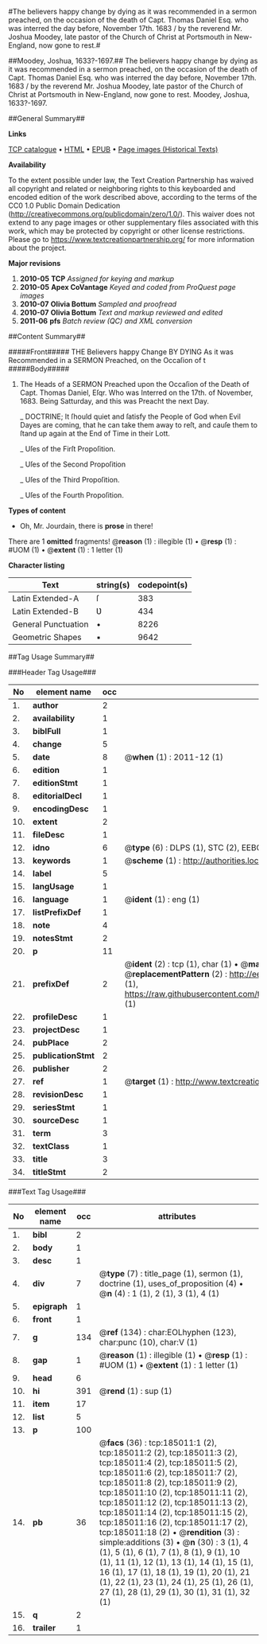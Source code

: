 #The believers happy change by dying as it was recommended in a sermon preached, on the occasion of the death of Capt. Thomas Daniel Esq. who was interred the day before, November 17th. 1683 / by the reverend Mr. Joshua Moodey, late pastor of the Church of Christ at Portsmouth in New-England, now gone to rest.#

##Moodey, Joshua, 1633?-1697.##
The believers happy change by dying as it was recommended in a sermon preached, on the occasion of the death of Capt. Thomas Daniel Esq. who was interred the day before, November 17th. 1683 / by the reverend Mr. Joshua Moodey, late pastor of the Church of Christ at Portsmouth in New-England, now gone to rest.
Moodey, Joshua, 1633?-1697.

##General Summary##

**Links**

[TCP catalogue](http://www.ota.ox.ac.uk/tcp/)  • 
[HTML](http://tei.it.ox.ac.uk/tcp/Texts-HTML/free/B09/B09542.html)  • 
[EPUB](http://tei.it.ox.ac.uk/tcp/Texts-EPUB/free/B09/B09542.epub) • 
[Page images (Historical Texts)](https://historicaltexts.jisc.ac.uk/eebo-69648835e)

**Availability**

To the extent possible under law, the Text Creation Partnership has waived all copyright and related or neighboring rights to this keyboarded and encoded edition of the work described above, according to the terms of the CC0 1.0 Public Domain Dedication (http://creativecommons.org/publicdomain/zero/1.0/). This waiver does not extend to any page images or other supplementary files associated with this work, which may be protected by copyright or other license restrictions. Please go to https://www.textcreationpartnership.org/ for more information about the project.

**Major revisions**

1. __2010-05__ __TCP__ *Assigned for keying and markup*
1. __2010-05__ __Apex CoVantage__ *Keyed and coded from ProQuest page images*
1. __2010-07__ __Olivia Bottum__ *Sampled and proofread*
1. __2010-07__ __Olivia Bottum__ *Text and markup reviewed and edited*
1. __2011-06__ __pfs__ *Batch review (QC) and XML conversion*

##Content Summary##

#####Front#####
THE Believers happy Change BY DYING As it was Recommended in a SERMON Preached, on the Occaſion of t
#####Body#####

1. The Heads of a SERMON Preached upon the Occaſion of the Death of Capt. Thomas Daniel, Eſqr. Who was Interred on the 17th. of November, 1683. Being Satturday, and this was Preacht the next Day.

    _ DOCTRINE; It ſhould quiet and ſatisfy the People of God when Evil Dayes are coming, that he can take them away to reſt, and cauſe them to ſtand up again at the End of Time in their Lott.

    _ Uſes of the Firſt Propoſition.

    _ Uſes of the Second Propoſition

    _ Uſes of the Third Propoſition.

    _ Uſes of the Fourth Propoſition.

**Types of content**

  * Oh, Mr. Jourdain, there is **prose** in there!

There are 1 **omitted** fragments! 
 @__reason__ (1) : illegible (1)  •  @__resp__ (1) : #UOM (1)  •  @__extent__ (1) : 1 letter (1)

**Character listing**


|Text|string(s)|codepoint(s)|
|---|---|---|
|Latin Extended-A|ſ|383|
|Latin Extended-B|Ʋ|434|
|General Punctuation|•|8226|
|Geometric Shapes|▪|9642|

##Tag Usage Summary##

###Header Tag Usage###

|No|element name|occ|attributes|
|---|---|---|---|
|1.|__author__|2||
|2.|__availability__|1||
|3.|__biblFull__|1||
|4.|__change__|5||
|5.|__date__|8| @__when__ (1) : 2011-12 (1)|
|6.|__edition__|1||
|7.|__editionStmt__|1||
|8.|__editorialDecl__|1||
|9.|__encodingDesc__|1||
|10.|__extent__|2||
|11.|__fileDesc__|1||
|12.|__idno__|6| @__type__ (6) : DLPS (1), STC (2), EEBO-CITATION (1), OCLC (1), VID (1)|
|13.|__keywords__|1| @__scheme__ (1) : http://authorities.loc.gov/ (1)|
|14.|__label__|5||
|15.|__langUsage__|1||
|16.|__language__|1| @__ident__ (1) : eng (1)|
|17.|__listPrefixDef__|1||
|18.|__note__|4||
|19.|__notesStmt__|2||
|20.|__p__|11||
|21.|__prefixDef__|2| @__ident__ (2) : tcp (1), char (1)  •  @__matchPattern__ (2) : ([0-9\-]+):([0-9IVX]+) (1), (.+) (1)  •  @__replacementPattern__ (2) : http://eebo.chadwyck.com/downloadtiff?vid=$1&page=$2 (1), https://raw.githubusercontent.com/textcreationpartnership/Texts/master/tcpchars.xml#$1 (1)|
|22.|__profileDesc__|1||
|23.|__projectDesc__|1||
|24.|__pubPlace__|2||
|25.|__publicationStmt__|2||
|26.|__publisher__|2||
|27.|__ref__|1| @__target__ (1) : http://www.textcreationpartnership.org/docs/. (1)|
|28.|__revisionDesc__|1||
|29.|__seriesStmt__|1||
|30.|__sourceDesc__|1||
|31.|__term__|3||
|32.|__textClass__|1||
|33.|__title__|3||
|34.|__titleStmt__|2||


###Text Tag Usage###

|No|element name|occ|attributes|
|---|---|---|---|
|1.|__bibl__|2||
|2.|__body__|1||
|3.|__desc__|1||
|4.|__div__|7| @__type__ (7) : title_page (1), sermon (1), doctrine (1), uses_of_proposition (4)  •  @__n__ (4) : 1 (1), 2 (1), 3 (1), 4 (1)|
|5.|__epigraph__|1||
|6.|__front__|1||
|7.|__g__|134| @__ref__ (134) : char:EOLhyphen (123), char:punc (10), char:V (1)|
|8.|__gap__|1| @__reason__ (1) : illegible (1)  •  @__resp__ (1) : #UOM (1)  •  @__extent__ (1) : 1 letter (1)|
|9.|__head__|6||
|10.|__hi__|391| @__rend__ (1) : sup (1)|
|11.|__item__|17||
|12.|__list__|5||
|13.|__p__|100||
|14.|__pb__|36| @__facs__ (36) : tcp:185011:1 (2), tcp:185011:2 (2), tcp:185011:3 (2), tcp:185011:4 (2), tcp:185011:5 (2), tcp:185011:6 (2), tcp:185011:7 (2), tcp:185011:8 (2), tcp:185011:9 (2), tcp:185011:10 (2), tcp:185011:11 (2), tcp:185011:12 (2), tcp:185011:13 (2), tcp:185011:14 (2), tcp:185011:15 (2), tcp:185011:16 (2), tcp:185011:17 (2), tcp:185011:18 (2)  •  @__rendition__ (3) : simple:additions (3)  •  @__n__ (30) : 3 (1), 4 (1), 5 (1), 6 (1), 7 (1), 8 (1), 9 (1), 10 (1), 11 (1), 12 (1), 13 (1), 14 (1), 15 (1), 16 (1), 17 (1), 18 (1), 19 (1), 20 (1), 21 (1), 22 (1), 23 (1), 24 (1), 25 (1), 26 (1), 27 (1), 28 (1), 29 (1), 30 (1), 31 (1), 32 (1)|
|15.|__q__|2||
|16.|__trailer__|1||
